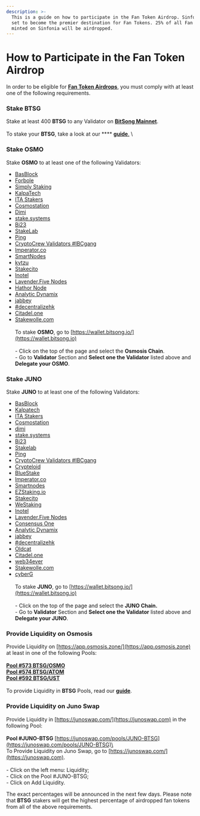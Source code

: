 ```yaml
---
description: >-
  This is a guide on how to participate in the Fan Token Airdrop. Sinfonia is
  set to become the premier destination for Fan Tokens. 25% of all Fan Tokens
  minted on Sinfonia will be airdropped.
---
```


# How to Participate in the Fan Token Airdrop

In order to be eligible for [**Fan Token Airdrops**](https://bitsong.io/airdrop/), you must comply with at least one of the following requirements.

### Stake BTSG

Stake at least 400 **BTSG** to any Validator on [**BitSong Mainnet**](https://www.mintscan.io/bitsong/validators). \
\
To stake your **BTSG**, take a look at our **** [**guide**.](how-to-stake-usdbtsg.md) \


### Stake OSMO

Stake **OSMO** to at least one of the following Validators:&#x20;

* [BasBlock](https://www.mintscan.io/osmosis/validators/osmovaloper1vzcxcv9v4cymknqyj8a7qqp45apt7kyrvuwhxr)
* [Forbole](https://www.mintscan.io/osmosis/validators/osmovaloper14kn0kk33szpwus9nh8n87fjel8djx0y0fhtak5)
* [Simply Staking](https://www.mintscan.io/osmosis/validators/osmovaloper1feh2keupglep6mvxf5c96eulh3puujjryj2h8v)
* [KalpaTech](https://www.mintscan.io/osmosis/validators/osmovaloper1ehkfl7palwrh6w2hhr2yfrgrq8jetguct4ddyl)
* [ITA Stakers](https://www.mintscan.io/osmosis/validators/osmovaloper1juczud9nep06t0khghvm643hf9usw45r3jxhxn)
* [Cosmostation](https://www.mintscan.io/osmosis/validators/osmovaloper1clpqr4nrk4khgkxj78fcwwh6dl3uw4ep88n0y4)
* [Dimi](https://www.mintscan.io/osmosis/validators/osmovaloper1s33zct2zhhaf60x4a90cpe9yquw99jj0x8t08z)
* [stake.systems](https://www.mintscan.io/osmosis/validators/osmovaloper1ualhu3fjgg77g485gmyswkq3w0dp7gysdcdgw2)
* [Bi23](https://www.mintscan.io/osmosis/validators/osmovaloper1pfh243e50apq0zut00vyhd3sqek0jthc8wvxws)
* [StakeLab](https://www.mintscan.io/osmosis/validators/osmovaloper16q8xd335y38xk2ul67mjg27vdnrcnklt4wx6kt)
* [Ping](https://www.mintscan.io/osmosis/validators/osmovaloper1jxv0u20scum4trha72c7ltfgfqef6nscqx0u46)
* [CryptoCrew Validators #IBCgang](https://www.mintscan.io/osmosis/validators/osmovaloper1h2c47vd943scjlfum6yc5frvu2l279lwjep5d6)
* [Imperator.co](https://www.mintscan.io/osmosis/validators/osmovaloper1t8qckan2yrygq7kl9apwhzfalwzgc2429p8f0s)
* [SmartNodes](https://www.mintscan.io/osmosis/validators/osmovaloper16j5hsdrcaa6950ks0rf944rgmncukl74cs7yw6)
* [kytzu](https://www.mintscan.io/osmosis/validators/osmovaloper1wtv0kp6ydt03edd8kyr5arr4f3yc52vpxy9qu6)
* [Stakecito](https://www.mintscan.io/osmosis/validators/osmovaloper12rzd5qr2wmpseypvkjl0spusts0eruw2g35lkn)
* [Inotel](https://www.mintscan.io/osmosis/validators/osmovaloper1z89utvygweg5l56fsk8ak7t6hh88fd0axx2fya)
* [Lavender.Five Nodes](https://www.mintscan.io/osmosis/validators/osmovaloper1glmy88g0uf6vmw29pyxu3yq0pxpjqtzqr5e57n)
* [Hathor Node](https://www.mintscan.io/osmosis/validators/osmovaloper1qx6kgrla69wmz90tn379p4kaux5prdkucgvfuf)
* [Analytic Dynamix](https://www.mintscan.io/osmosis/validators/osmovaloper13sckm5ahl6p7a30hq9xaf2aeur0cw3dxnagumn)
* [jabbey](https://www.mintscan.io/osmosis/validators/osmovaloper1xwazl8ftks4gn00y5x3c47auquc62ssuh8af89)
* [#decentralizehk](https://www.mintscan.io/osmosis/validators/osmovaloper1m73mgwn3cm2e8x9a9axa0kw8nqz8a492vg4hp4)
* [Citadel.one](https://www.mintscan.io/osmosis/validators/osmovaloper1lzhlnpahvznwfv4jmay2tgaha5kmz5qxwmj9we)
* [Stakewolle.com](https://www.mintscan.io/osmosis/validators/osmovaloper122yaxffys6rmv03nwwkmn3rvr5skzxl9lry2a5)\
  \
  To stake **OSMO**, go to [https://wallet.bitsong.io/](https://wallet.bitsong.io) \
  \
  \- Click on the top of the page and select the **Osmosis Chain**. \
  \- Go to **Validator** Section and **Select one the Validator** listed above and **Delegate your OSMO**.&#x20;

### Stake JUNO

Stake **JUNO** to at least one of the following Validators:&#x20;

* [BasBlock](https://www.mintscan.io/juno/validators/junovaloper142vtwu440zchsws4llnq5rknmslvw2fx55yswx)
* [Kalpatech](https://www.mintscan.io/juno/validators/junovaloper1ehkfl7palwrh6w2hhr2yfrgrq8jetgucskr2e0)
* [ITA Stakers](https://www.mintscan.io/juno/validators/junovaloper1juczud9nep06t0khghvm643hf9usw45r23gsmr)
* [Cosmostation](https://www.mintscan.io/juno/validators/junovaloper1t8ehvswxjfn3ejzkjtntcyrqwvmvuknzmvtaaa)
* [dimi](https://www.mintscan.io/juno/validators/junovaloper1s33zct2zhhaf60x4a90cpe9yquw99jj0ay9g6j)
* [stake.systems](https://www.mintscan.io/juno/validators/junovaloper1ualhu3fjgg77g485gmyswkq3w0dp7gyskmr0n6)
* [Bi23](https://www.mintscan.io/juno/validators/junovaloper1le9skfk7m6564ltcmjc4m62nevactpkdd5n4yk)
* [Stakelab](https://www.mintscan.io/juno/validators/junovaloper1la7th9kc3gdltl53cedxxqpkyk5runudrzwx55)
* [Ping](https://www.mintscan.io/juno/validators/junovaloper1jxv0u20scum4trha72c7ltfgfqef6nscm9pmg2)
* [CryptoCrew Validators #IBCgang](https://www.mintscan.io/juno/validators/junovaloper1ncu32g0lzhk0epzdar7smd3qv9da2n8w8mwn4k)
* [Crypteloid](https://www.mintscan.io/juno/validators/junovaloper1m55p4c956dawa95uhzz027p4pwm3fedfkdtnyj)
* [BlueStake](https://www.mintscan.io/juno/validators/junovaloper1z3svprqzmquw6mckh6rgyt0dmd4yhv7c6l58qc)
* [Imperator.co](https://www.mintscan.io/juno/validators/junovaloper17n3w6v5q3n0tws4xv8upd9ul4qqes0nlg7q0xd)
* [Smartnodes](https://www.mintscan.io/juno/validators/junovaloper1q3jsx9dpfhtyqqgetwpe5tmk8f0ms5qywje8tw)
* [EZStaking.io](https://www.mintscan.io/juno/validators/junovaloper1gjtvly9lel6zskvwtvlg5vhwpu9c9wawjt8r7s)
* [Stakecito](https://www.mintscan.io/juno/validators/junovaloper1yy3tnegzmkdcm7czzcy3flw5z0zyr9vkkxrfse)
* [WeStaking](https://www.mintscan.io/juno/validators/junovaloper1ptyzewnns2kn37ewtmv6ppsvhdnmeapv8jey5z)
* [Inotel](https://www.mintscan.io/juno/validators/junovaloper1z89utvygweg5l56fsk8ak7t6hh88fd0aa9ywed)
* [Lavender.Five Nodes](https://www.mintscan.io/juno/validators/junovaloper1wd02ktcvpananlvd9u6jm3x3ap3vmw59jv9vez)
* [Consensus One](https://www.mintscan.io/juno/validators/junovaloper1ty96k6wly7k9ualepv2hs258u29esn6mq02yd4)
* [Analytic Dynamix](https://www.mintscan.io/juno/validators/junovaloper15acsr3568j43yqp2sa3ngaaxvaqs40zewlnmyg)
* [jabbey](https://www.mintscan.io/juno/validators/junovaloper1xwazl8ftks4gn00y5x3c47auquc62ssuvynw64)
* [#decentralizehk](https://www.mintscan.io/juno/validators/junovaloper18eancryfzd7n0ag9xy3azqvxgkjla2mrs2uznx)
* [Oldcat](https://www.mintscan.io/juno/validators/junovaloper1gwd9l44t22e3nteu68akfgykuxu6lq6m6u786d)
* [Citadel.one](https://www.mintscan.io/juno/validators/junovaloper1lzhlnpahvznwfv4jmay2tgaha5kmz5qx4cuznf)
* [web34ever](https://www.mintscan.io/juno/validators/junovaloper1mxpyg8u68k6a8wdu3hs5whcpw9q285pcpxm5yx)
* [Stakewolle.com](https://www.mintscan.io/juno/validators/junovaloper1qr78535yz60zemv82sww948c6azx40gnawnh6r)
* [cyberG](https://www.mintscan.io/juno/validators/junovaloper1353ewfc0v7pnn3xre6v9lraghxrhenswmsjhv0)\
  \
  To stake **JUNO**, go to [https://wallet.bitsong.io/](https://wallet.bitsong.io) \
  \
  \- Click on the top of the page and select the **JUNO Chain.** \
  \- Go to **Validator** Section and **Select one the Validator** listed above and **Delegate your JUNO**.&#x20;

### Provide Liquidity on Osmosis

Provide Liquidity on [https://app.osmosis.zone/](https://app.osmosis.zone) at least in one of the following Pools:\
\
[**Pool #573 BTSG/OSMO**](https://app.osmosis.zone/pool/573)\
[**Pool #574 BTSG/ATOM**](https://app.osmosis.zone/pool/574)\
[**Pool #592 BTSG/UST**](https://app.osmosis.zone/pool/592)\
\
To provide Liquidity in **BTSG** Pools, read our [**guide**](how-to-add-usdbtsg-liquidity-to-osmosis-pools.md).

### Provide Liquidity on Juno Swap

Provide Liquidity in [https://junoswap.com/](https://junoswap.com) in the following Pool: \
\
**Pool #JUNO-BTSG** [https://junoswap.com/pools/JUNO-BTSG](https://junoswap.com/pools/JUNO-BTSG)\
\
To Provide Liquidity on Juno Swap, go to [https://junoswap.com/](https://junoswap.com). \
\
\- Click on the left menu: Liquidity;\
\- Click on the Pool #JUNO-BTSG;\
\- Click on Add Liquidity.\
&#x20;

The exact percentages will be announced in the next few days. Please note that **BTSG** stakers will get the highest percentage of airdropped fan tokens from all of the above requirements.
